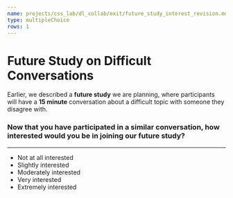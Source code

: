 ```yaml
---
name: projects/css_lab/dl_collab/exit/future_study_interest_revision.md
type: multipleChoice
rows: 1
---
```


# Future Study on Difficult Conversations

Earlier, we described a **future study** we are planning, where participants will have a **15 minute** conversation about a difficult topic with someone they disagree with.

### Now that you have participated in a similar conversation, how interested would you be in joining our future study?

---

- Not at all interested
- Slightly interested
- Moderately interested
- Very interested
- Extremely interested
